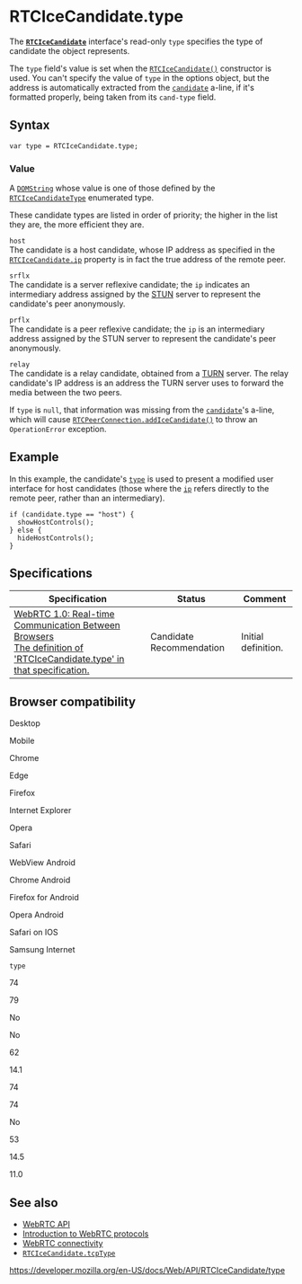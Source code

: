 # RTCIceCandidate.type

The **[`RTCIceCandidate`](../rtcicecandidate)** interface's read-only `type` specifies the type of candidate the object represents.

The `type` field's value is set when the [`RTCIceCandidate()`](rtcicecandidate) constructor is used. You can't specify the value of `type` in the options object, but the address is automatically extracted from the [`candidate`](../rtcicecandidateinit/candidate) a-line, if it's formatted properly, being taken from its `cand-type` field.

## Syntax

    var type = RTCIceCandidate.type;

### Value

A [`DOMString`](../domstring) whose value is one of those defined by the [`RTCIceCandidateType`](../rtcicecandidatetype) enumerated type.

These candidate types are listed in order of priority; the higher in the list they are, the more efficient they are.

`host`  
The candidate is a host candidate, whose IP address as specified in the [`RTCIceCandidate.ip`](address) property is in fact the true address of the remote peer.

`srflx`  
The candidate is a server reflexive candidate; the `ip` indicates an intermediary address assigned by the [STUN](https://developer.mozilla.org/en-US/docs/Glossary/STUN) server to represent the candidate's peer anonymously.

`prflx`  
The candidate is a peer reflexive candidate; the `ip` is an intermediary address assigned by the STUN server to represent the candidate's peer anonymously.

`relay`  
The candidate is a relay candidate, obtained from a [TURN](https://developer.mozilla.org/en-US/docs/Glossary/TURN) server. The relay candidate's IP address is an address the TURN server uses to forward the media between the two peers.

If `type` is `null`, that information was missing from the [`candidate`](candidate)'s a-line, which will cause [`RTCPeerConnection.addIceCandidate()`](../rtcpeerconnection/addicecandidate) to throw an `OperationError` exception.

## Example

In this example, the candidate's [`type`](type) is used to present a modified user interface for host candidates (those where the [`ip`](address) refers directly to the remote peer, rather than an intermediary).

    if (candidate.type == "host") {
      showHostControls();
    } else {
      hideHostControls();
    }

## Specifications

<table><thead><tr class="header"><th>Specification</th><th>Status</th><th>Comment</th></tr></thead><tbody><tr class="odd"><td><a href="https://w3c.github.io/webrtc-pc/#dom-rtcicecandidate-type">WebRTC 1.0: Real-time Communication Between Browsers<br />
<span class="small">The definition of 'RTCIceCandidate.type' in that specification.</span></a></td><td><span class="spec-cr">Candidate Recommendation</span></td><td>Initial definition.</td></tr></tbody></table>

## Browser compatibility

Desktop

Mobile

Chrome

Edge

Firefox

Internet Explorer

Opera

Safari

WebView Android

Chrome Android

Firefox for Android

Opera Android

Safari on IOS

Samsung Internet

`type`

74

79

No

No

62

14.1

74

74

No

53

14.5

11.0

## See also

- [WebRTC API](../webrtc_api)
- [Introduction to WebRTC protocols](../webrtc_api/protocols)
- [WebRTC connectivity](../webrtc_api/connectivity)
- [`RTCIceCandidate.tcpType`](tcptype)

<a href="https://developer.mozilla.org/en-US/docs/Web/API/RTCIceCandidate/type" class="_attribution-link">https://developer.mozilla.org/en-US/docs/Web/API/RTCIceCandidate/type</a>
